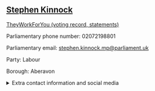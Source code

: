 ## <a href="https://members.parliament.uk/member/4359/contact">Stephen Kinnock</a>

<a href="https://www.theyworkforyou.com/mp/25297/stephen_kinnock/aberavon">TheyWorkForYou (voting record, statements)</a> 

Parliamentary phone number: 02072198801 

Parliamentary email: stephen.kinnock.mp@parliament.uk 

Party: Labour 

Borough: Aberavon 

<details><summary>Extra contact information and social media</summary> 
<li>Website: http://www.stephenkinnock.co.uk/</li>
<li>Twitter: https://twitter.com/skinnock</li>
<li>Constituency office phone number:</li>
<li>Constituency office email:</li>
<li>Facebook: https://www.facebook.com/stephenkinnock</li>
<li>Instagram:</li>
<li>Youtube:</li>
<li>Linkedin:</li>
<li>Government department phone number:</li>
<li>Government department email:</li>
<li>Threads:</li>
<li>Party office phone number:</li>
<li>Party office email:</li>
<li>Tiktok:</li>
</details>